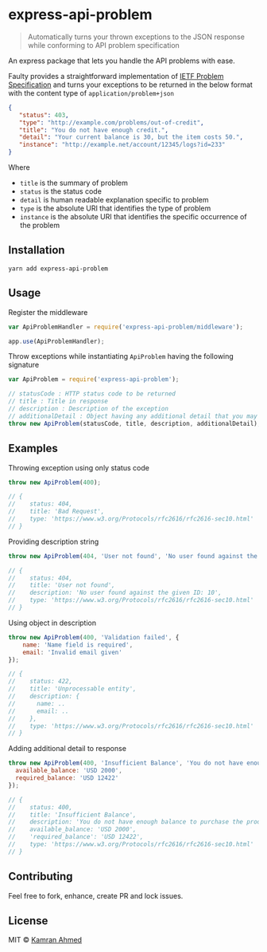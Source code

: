 # express-api-problem

> Automatically turns your thrown exceptions to the JSON response while conforming to API problem specification

An express package that lets you handle the API problems with ease.

Faulty provides a straightforward implementation of [IETF Problem Specification](https://tools.ietf.org/html/draft-nottingham-http-problem-07) and turns your exceptions to be returned in the below format with the content type of `application/problem+json`

```json
{
   "status": 403,
   "type": "http://example.com/problems/out-of-credit",
   "title": "You do not have enough credit.",
   "detail": "Your current balance is 30, but the item costs 50.",
   "instance": "http://example.net/account/12345/logs?id=233"
}
```
Where
- `title` is the summary of problem
- `status` is the status code
- `detail` is human readable explanation specific to problem
- `type` is the absolute URI that identifies the type of problem
- `instance` is the absolute URI that identifies the specific occurrence of the problem

## Installation

```
yarn add express-api-problem
```


## Usage

Register the middleware
```javascript
var ApiProblemHandler = require('express-api-problem/middleware');

app.use(ApiProblemHandler);
```

Throw exceptions while instantiating `ApiProblem` having the following signature

```javascript
var ApiProblem = require('express-api-problem');

// statusCode : HTTP status code to be returned
// title : Title in response
// description : Description of the exception
// additionalDetail : Object having any additional detail that you may want to send
throw new ApiProblem(statusCode, title, description, additionalDetail);
```

## Examples

Throwing exception using only status code
```javascript
throw new ApiProblem(400);

// {
//    status: 404,
//    title: 'Bad Request',
//    type: 'https://www.w3.org/Protocols/rfc2616/rfc2616-sec10.html'
// }
```
Providing description string
```javascript
throw new ApiProblem(404, 'User not found', 'No user found against the given ID: 10');

// {
//    status: 404,
//    title: 'User not found',
//    description: 'No user found against the given ID: 10',
//    type: 'https://www.w3.org/Protocols/rfc2616/rfc2616-sec10.html'
// }
````
Using object in description

```javascript
throw new ApiProblem(400, 'Validation failed', {
    name: 'Name field is required',
    email: 'Invalid email given'
});

// {
//    status: 422,
//    title: 'Unprocessable entity',
//    description: {
//      name: ..
//      email: ..
//    },
//    type: 'https://www.w3.org/Protocols/rfc2616/rfc2616-sec10.html'
// }
```
Adding additional detail to response
```javascript
throw new ApiProblem(400, 'Insufficient Balance', 'You do not have enough balance to purchase the product', {
  available_balance: 'USD 2000',
  required_balance: 'USD 12422'
});

// {
//    status: 400,
//    title: 'Insufficient Balance',
//    description: 'You do not have enough balance to purchase the product',
//    available_balance: 'USD 2000',
//    'required_balance': 'USD 12422',
//    type: 'https://www.w3.org/Protocols/rfc2616/rfc2616-sec10.html'
// }
```

## Contributing
Feel free to fork, enhance, create PR and lock issues.

## License
MIT © [Kamran Ahmed](http://kamranahmed.info)

